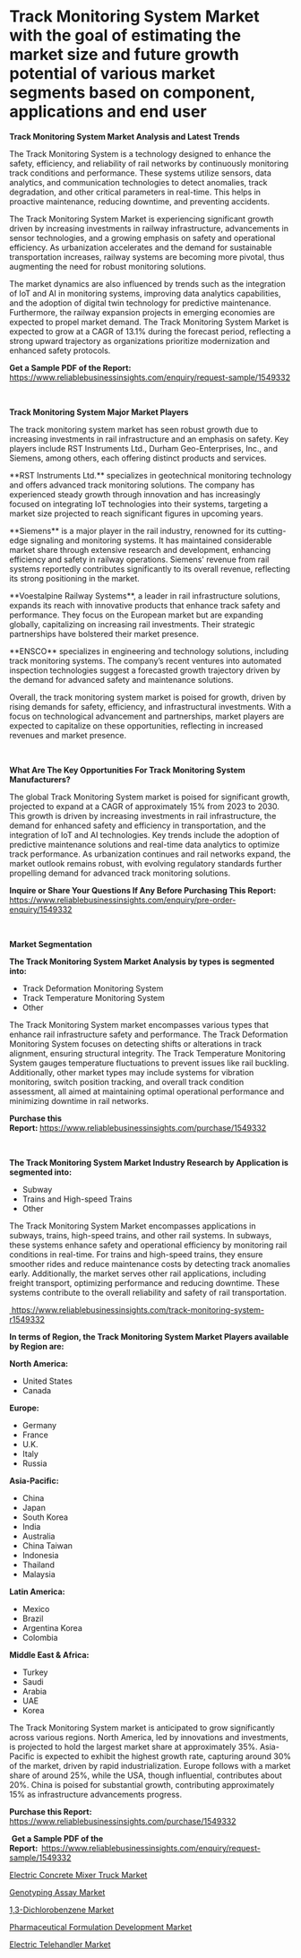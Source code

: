 <p><h1>Track Monitoring System Market with the goal of estimating the market size and future growth potential of various market segments based on component, applications and end user</h1></p><p><strong>Track Monitoring System Market Analysis and Latest Trends</strong></p>
<p><p>The Track Monitoring System is a technology designed to enhance the safety, efficiency, and reliability of rail networks by continuously monitoring track conditions and performance. These systems utilize sensors, data analytics, and communication technologies to detect anomalies, track degradation, and other critical parameters in real-time. This helps in proactive maintenance, reducing downtime, and preventing accidents.</p><p>The Track Monitoring System Market is experiencing significant growth driven by increasing investments in railway infrastructure, advancements in sensor technologies, and a growing emphasis on safety and operational efficiency. As urbanization accelerates and the demand for sustainable transportation increases, railway systems are becoming more pivotal, thus augmenting the need for robust monitoring solutions. </p><p>The market dynamics are also influenced by trends such as the integration of IoT and AI in monitoring systems, improving data analytics capabilities, and the adoption of digital twin technology for predictive maintenance. Furthermore, the railway expansion projects in emerging economies are expected to propel market demand. The Track Monitoring System Market is expected to grow at a CAGR of 13.1% during the forecast period, reflecting a strong upward trajectory as organizations prioritize modernization and enhanced safety protocols.</p></p>
<p><strong>Get a Sample PDF of the Report:&nbsp;</strong> <a href="https://www.reliablebusinessinsights.com/enquiry/request-sample/1549332?utm_campaign=118&utm_medium=2&utm_source=Github&utm_content=ia&utm_term=02112024&utm_id=track-monitoring-system">https://www.reliablebusinessinsights.com/enquiry/request-sample/1549332</a></p>
<p>&nbsp;</p>
<p><strong>Track Monitoring System Major Market Players</strong></p>
<p><p>The track monitoring system market has seen robust growth due to increasing investments in rail infrastructure and an emphasis on safety. Key players include RST Instruments Ltd., Durham Geo-Enterprises, Inc., and Siemens, among others, each offering distinct products and services.</p><p>**RST Instruments Ltd.** specializes in geotechnical monitoring technology and offers advanced track monitoring solutions. The company has experienced steady growth through innovation and has increasingly focused on integrating IoT technologies into their systems, targeting a market size projected to reach significant figures in upcoming years.</p><p>**Siemens** is a major player in the rail industry, renowned for its cutting-edge signaling and monitoring systems. It has maintained considerable market share through extensive research and development, enhancing efficiency and safety in railway operations. Siemens' revenue from rail systems reportedly contributes significantly to its overall revenue, reflecting its strong positioning in the market.</p><p>**Voestalpine Railway Systems**, a leader in rail infrastructure solutions, expands its reach with innovative products that enhance track safety and performance. They focus on the European market but are expanding globally, capitalizing on increasing rail investments. Their strategic partnerships have bolstered their market presence.</p><p>**ENSCO** specializes in engineering and technology solutions, including track monitoring systems. The company’s recent ventures into automated inspection technologies suggest a forecasted growth trajectory driven by the demand for advanced safety and maintenance solutions.</p><p>Overall, the track monitoring system market is poised for growth, driven by rising demands for safety, efficiency, and infrastructural investments. With a focus on technological advancement and partnerships, market players are expected to capitalize on these opportunities, reflecting in increased revenues and market presence.</p></p>
<p>&nbsp;</p>
<p><strong>What Are The Key Opportunities For Track Monitoring System Manufacturers?</strong></p>
<p><p>The global Track Monitoring System market is poised for significant growth, projected to expand at a CAGR of approximately 15% from 2023 to 2030. This growth is driven by increasing investments in rail infrastructure, the demand for enhanced safety and efficiency in transportation, and the integration of IoT and AI technologies. Key trends include the adoption of predictive maintenance solutions and real-time data analytics to optimize track performance. As urbanization continues and rail networks expand, the market outlook remains robust, with evolving regulatory standards further propelling demand for advanced track monitoring solutions.</p></p>
<p><strong>Inquire or Share Your Questions If Any Before Purchasing This Report:</strong> <a href="https://www.reliablebusinessinsights.com/enquiry/pre-order-enquiry/1549332?utm_campaign=118&utm_medium=2&utm_source=Github&utm_content=ia&utm_term=02112024&utm_id=track-monitoring-system">https://www.reliablebusinessinsights.com/enquiry/pre-order-enquiry/1549332</a></p>
<p>&nbsp;</p>
<p><strong>Market Segmentation</strong></p>
<p><strong>The Track Monitoring System Market Analysis by types is segmented into:</strong></p>
<p><ul><li>Track Deformation Monitoring System</li><li>Track Temperature Monitoring System</li><li>Other</li></ul></p>
<p><p>The Track Monitoring System market encompasses various types that enhance rail infrastructure safety and performance. The Track Deformation Monitoring System focuses on detecting shifts or alterations in track alignment, ensuring structural integrity. The Track Temperature Monitoring System gauges temperature fluctuations to prevent issues like rail buckling. Additionally, other market types may include systems for vibration monitoring, switch position tracking, and overall track condition assessment, all aimed at maintaining optimal operational performance and minimizing downtime in rail networks.</p></p>
<p><strong>Purchase this Report:&nbsp;</strong><a href="https://www.reliablebusinessinsights.com/purchase/1549332?utm_campaign=118&utm_medium=2&utm_source=Github&utm_content=ia&utm_term=02112024&utm_id=track-monitoring-system">https://www.reliablebusinessinsights.com/purchase/1549332</a></p>
<p>&nbsp;</p>
<p><strong>The Track Monitoring System Market Industry Research by Application is segmented into:</strong></p>
<p><ul><li>Subway</li><li>Trains and High-speed Trains</li><li>Other</li></ul></p>
<p><p>The Track Monitoring System Market encompasses applications in subways, trains, high-speed trains, and other rail systems. In subways, these systems enhance safety and operational efficiency by monitoring rail conditions in real-time. For trains and high-speed trains, they ensure smoother rides and reduce maintenance costs by detecting track anomalies early. Additionally, the market serves other rail applications, including freight transport, optimizing performance and reducing downtime. These systems contribute to the overall reliability and safety of rail transportation.</p></p>
<p><a href="https://www.reliablebusinessinsights.com/track-monitoring-system-r1549332?utm_campaign=118&utm_medium=2&utm_source=Github&utm_content=ia&utm_term=02112024&utm_id=track-monitoring-system">&nbsp;https://www.reliablebusinessinsights.com/track-monitoring-system-r1549332</a></p>
<p><strong>In terms of Region, the Track Monitoring System Market Players available by Region are:</strong></p>
<p>
    <p> <strong> North America: </strong>
        <ul>
            <li>United States</li>
            <li>Canada</li>
        </ul>
        </p> 
    <p> <strong> Europe: </strong>
        <ul>
            <li>Germany</li>
            <li>France</li>
            <li>U.K.</li>
            <li>Italy</li>
            <li>Russia</li>
        </ul>
        </p> 
    <p> <strong> Asia-Pacific: </strong>
        <ul>
            <li>China</li>
            <li>Japan</li>
            <li>South Korea</li>
            <li>India</li>
            <li>Australia</li>
            <li>China Taiwan</li>
            <li>Indonesia</li>
            <li>Thailand</li>
            <li>Malaysia</li>
        </ul>
        </p> 
    <p> <strong> Latin America: </strong>
        <ul>
            <li>Mexico</li>
            <li>Brazil</li>
            <li>Argentina Korea</li>
            <li>Colombia</li>
        </ul>
        </p> 
    <p> <strong> Middle East & Africa: </strong>
        <ul>
            <li>Turkey</li>
            <li>Saudi</li>
            <li>Arabia</li>
            <li>UAE</li>
            <li>Korea</li>
        </ul>
    </p>
    </p>
<p><p>The Track Monitoring System market is anticipated to grow significantly across various regions. North America, led by innovations and investments, is projected to hold the largest market share at approximately 35%. Asia-Pacific is expected to exhibit the highest growth rate, capturing around 30% of the market, driven by rapid industrialization. Europe follows with a market share of around 25%, while the USA, though influential, contributes about 20%. China is poised for substantial growth, contributing approximately 15% as infrastructure advancements progress.</p></p>
<p><strong>Purchase this Report: </strong><a href="https://www.reliablebusinessinsights.com/purchase/1549332?utm_campaign=118&utm_medium=2&utm_source=Github&utm_content=ia&utm_term=02112024&utm_id=track-monitoring-system">https://www.reliablebusinessinsights.com/purchase/1549332</a></p>
<p>&nbsp;<strong>Get a Sample PDF of the Report:&nbsp;&nbsp;</strong><a href="https://www.reliablebusinessinsights.com/enquiry/request-sample/1549332?utm_campaign=118&utm_medium=2&utm_source=Github&utm_content=ia&utm_term=02112024&utm_id=track-monitoring-system">https://www.reliablebusinessinsights.com/enquiry/request-sample/1549332</a></p>
<p><strong></strong></p>
<p><p><a href="https://github.com/dowsegmspivadlk/Market-Research-Report-List-1/blob/main/electric-concrete-mixer-truck-market.md?utm_campaign=118&utm_medium=2&utm_source=Github&utm_content=ia&utm_term=02112024&utm_id=track-monitoring-system">Electric Concrete Mixer Truck Market</a></p><p><a href="https://issuu.com/reportprime-2/docs/genotyping-assay-market-size-2030.p_225b157b346de6?utm_campaign=118&utm_medium=2&utm_source=Github&utm_content=ia&utm_term=02112024&utm_id=track-monitoring-system">Genotyping Assay Market</a></p><p><a href="https://www.linkedin.com/pulse/13-dichlorobenzene-market-transformation-comparative-zsvne?utm_campaign=118&utm_medium=2&utm_source=Github&utm_content=ia&utm_term=02112024&utm_id=track-monitoring-system">1,3-Dichlorobenzene Market</a></p><p><a href="https://issuu.com/reportprime-2/docs/pharmaceutical-formulation-developm_c1e467f1259fba?utm_campaign=118&utm_medium=2&utm_source=Github&utm_content=ia&utm_term=02112024&utm_id=track-monitoring-system">Pharmaceutical Formulation Development Market</a></p><p><a href="https://github.com/fosters9adames/Market-Research-Report-List-1/blob/main/electric-telehandler-market.md?utm_campaign=118&utm_medium=2&utm_source=Github&utm_content=ia&utm_term=02112024&utm_id=track-monitoring-system">Electric Telehandler Market</a></p></p>